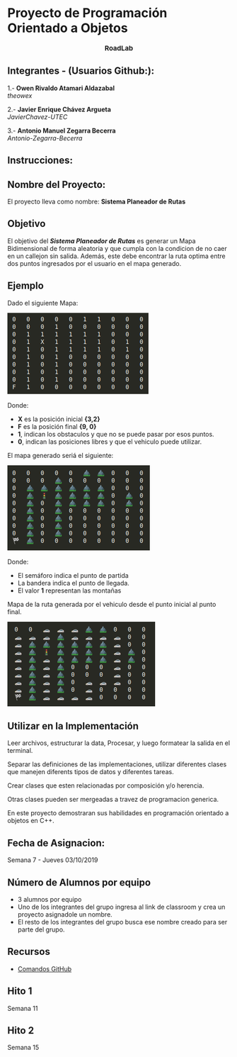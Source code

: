 # Proyecto de Programación Orientado a Objetos

<div style="text-align:center; font-size: 15px;">
    <b>RoadLab</b>
</div>

Integrantes - (Usuarios Github:):
--

1.- <b>Owen Rivaldo Atamari Aldazabal</b><br>
    <i>theowex</i>

2.- <b>Javier Enrique Chávez Argueta</b><br>
    <i>JavierChavez-UTEC</i>

3.- <b>Antonio Manuel Zegarra Becerra</b><br>
    <i>Antonio-Zegarra-Becerra</i>

Instrucciones:
--

Nombre del Proyecto:
--
El proyecto lleva como nombre: <b>Sistema Planeador de Rutas</b>

Objetivo
--
El objetivo del <b><i>Sistema Planeador de Rutas</i></b> es generar un Mapa 
Bidimensional de forma aleatoria y que cumpla con la condicion de no caer
en un callejon sin salida. Además, este debe encontrar la ruta optima entre
dos puntos ingresados por el usuario en el mapa generado.

Ejemplo
--

Dado el siguiente Mapa:

![System Monitor](imagenes/mapa_inicial.png)

Donde:
* <b>X</b> es la posición inicial <b>{3,2}</b>
* <b>F</b> es la posición final <b>{9, 0}</b>
* <b>1</b>, indican los obstaculos y que no se puede pasar por esos puntos.
* <b>0</b>, indican las posiciones libres y que el vehiculo puede utilizar.


El mapa generado seriá el siguiente:

![System Monitor](imagenes/mapa_generado.png)

Donde:
* El semáforo indica el punto de partida
* La bandera indica el punto de llegada.
* El valor <b>1</b> representan las montañas

Mapa de la ruta generada por el vehiculo desde el punto
inicial al punto final.

![System Monitor](imagenes/mapa_ruta.png)

Utilizar en la Implementación
--
Leer archivos, estructurar la data, Procesar, y luego
formatear la salida en el terminal.

Separar las definiciones de las implementaciones, utilizar 
diferentes clases que manejen diferents tipos de datos y 
diferentes tareas.

Crear clases que esten relacionadas por composición
y/o herencia.

Otras clases pueden ser mergeadas a travez de programacion generica.

En este proyecto demostraran sus habilidades en programación
orientado a objetos en C++.

Fecha de Asignacion:
--
Semana 7 - Jueves 03/10/2019

Número de Alumnos por equipo
--
*   3 alumnos por equipo
*   Uno de los integrantes del grupo ingresa al link de classroom y crea un proyecto
asignadole un nombre.
*   El resto de los integrantes del grupo busca ese nombre creado para
ser parte del grupo. 

Recursos
--
*   [Comandos GitHub](recursos/git-cheat-sheet-education.pdf)


Hito 1
--
Semana 11

Hito 2
--
Semana 15
